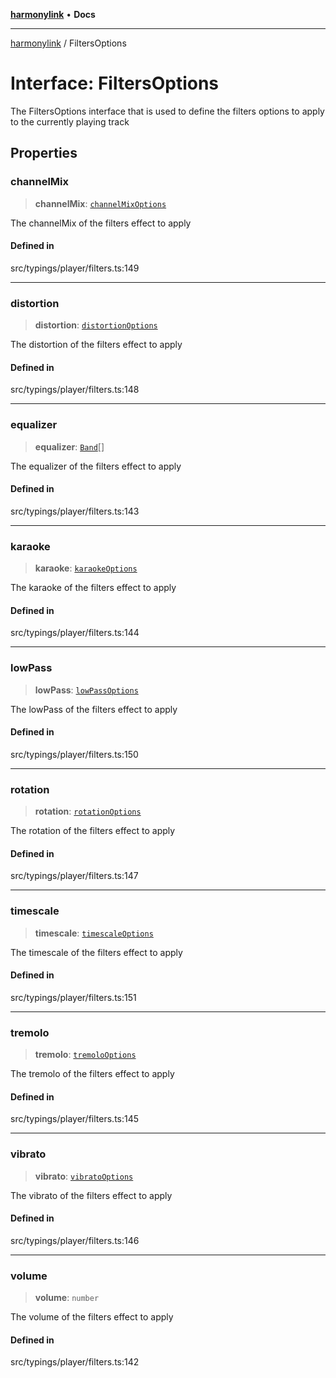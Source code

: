 [**harmonylink**](../README.md) • **Docs**

***

[harmonylink](../globals.md) / FiltersOptions

# Interface: FiltersOptions

The FiltersOptions interface that is used to define the filters options to apply to the currently playing track

## Properties

### channelMix

> **channelMix**: [`channelMixOptions`](channelMixOptions.md)

The channelMix of the filters effect to apply

#### Defined in

src/typings/player/filters.ts:149

***

### distortion

> **distortion**: [`distortionOptions`](distortionOptions.md)

The distortion of the filters effect to apply

#### Defined in

src/typings/player/filters.ts:148

***

### equalizer

> **equalizer**: [`Band`](Band.md)[]

The equalizer of the filters effect to apply

#### Defined in

src/typings/player/filters.ts:143

***

### karaoke

> **karaoke**: [`karaokeOptions`](karaokeOptions.md)

The karaoke of the filters effect to apply

#### Defined in

src/typings/player/filters.ts:144

***

### lowPass

> **lowPass**: [`lowPassOptions`](lowPassOptions.md)

The lowPass of the filters effect to apply

#### Defined in

src/typings/player/filters.ts:150

***

### rotation

> **rotation**: [`rotationOptions`](rotationOptions.md)

The rotation of the filters effect to apply

#### Defined in

src/typings/player/filters.ts:147

***

### timescale

> **timescale**: [`timescaleOptions`](timescaleOptions.md)

The timescale of the filters effect to apply

#### Defined in

src/typings/player/filters.ts:151

***

### tremolo

> **tremolo**: [`tremoloOptions`](tremoloOptions.md)

The tremolo of the filters effect to apply

#### Defined in

src/typings/player/filters.ts:145

***

### vibrato

> **vibrato**: [`vibratoOptions`](vibratoOptions.md)

The vibrato of the filters effect to apply

#### Defined in

src/typings/player/filters.ts:146

***

### volume

> **volume**: `number`

The volume of the filters effect to apply

#### Defined in

src/typings/player/filters.ts:142
